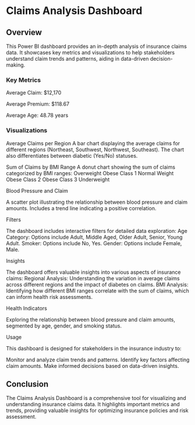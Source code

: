 # Claims Analysis Dashboard

## Overview

This Power BI dashboard provides an in-depth analysis of insurance claims data. It showcases key metrics and visualizations to help stakeholders understand claim trends and patterns, aiding in data-driven decision-making.

### Key Metrics

Average Claim: \$12,170

Average Premium: \$118.67

Average Age: 48.78 years

### Visualizations
Average Claims per Region
A bar chart displaying the average claims for different regions (Northeast, Southwest, Northwest, Southeast).
The chart also differentiates between diabetic (Yes/No) statuses.

Sum of Claims by BMI Range
A donut chart showing the sum of claims categorized by BMI ranges:
Overweight
Obese Class 1
Normal Weight
Obese Class 2
Obese Class 3
Underweight

Blood Pressure and Claim

A scatter plot illustrating the relationship between blood pressure and claim amounts.
Includes a trend line indicating a positive correlation.

Filters

The dashboard includes interactive filters for detailed data exploration:
Age Category: Options include Adult, Middle Aged, Older Adult, Senior, Young Adult.
Smoker: Options include No, Yes.
Gender: Options include Female, Male.

Insights

The dashboard offers valuable insights into various aspects of insurance claims:
Regional Analysis: Understanding the variation in average claims across different regions and the impact of diabetes on claims.
BMI Analysis: Identifying how different BMI ranges correlate with the sum of claims, which can inform health risk assessments.

Health Indicators

Exploring the relationship between blood pressure and claim amounts, segmented by age, gender, and smoking status.

Usage

This dashboard is designed for stakeholders in the insurance industry to:

Monitor and analyze claim trends and patterns.
Identify key factors affecting claim amounts.
Make informed decisions based on data-driven insights.

## Conclusion

The Claims Analysis Dashboard is a comprehensive tool for visualizing and understanding insurance claims data. It highlights important metrics and trends, providing valuable insights for optimizing insurance policies and risk assessment.


